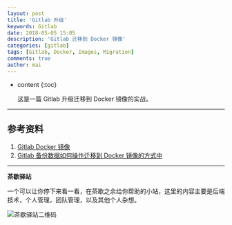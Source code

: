 ```yaml
---
layout: post
title: 'Gitlab 升级'
keywords: Gitlab
date: 2018-05-05 15:05
description: 'Gitlab 迁移到 Docker 镜像'
categories: [gitlab]
tags: [Gitlab, Docker, Images, Migration]
comments: true
author: mai
---
```


* content
{:toc}

    这是一篇 Gitlab 升级迁移到 Docker 镜像的实战。

----

## 参考资料

1. [Gitlab Docker 镜像](https://docs.gitlab.com/omnibus/docker/)
2. [Gitlab 备份数据如何操作迁移到 Docker 镜像的方式中](https://gitlab.com/gitlab-org/gitlab-ce/issues/2693)

----

**茶歇驿站**

一个可以让你停下来看一看，在茶歇之余给你帮助的小站，这里的内容主要是后端技术，个人管理，团队管理，以及其他个人杂想。

![茶歇驿站二维码](http://oqos7hrvp.bkt.clouddn.com/blog/tech_tea.jpg)
